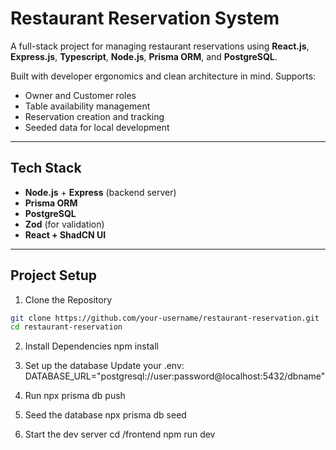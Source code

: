 # Restaurant Reservation System

A full-stack project for managing restaurant reservations using **React.js**, **Express.js**, **Typescript**, **Node.js**, **Prisma ORM**, and **PostgreSQL**.

Built with developer ergonomics and clean architecture in mind. Supports:
- Owner and Customer roles
- Table availability management
- Reservation creation and tracking
- Seeded data for local development

---

## Tech Stack

- **Node.js** + **Express** (backend server)
- **Prisma ORM**
- **PostgreSQL**
- **Zod** (for validation)
- **React + ShadCN UI**

---

## Project Setup

1. Clone the Repository
```bash
git clone https://github.com/your-username/restaurant-reservation.git
cd restaurant-reservation
```

2. Install Dependencies
   npm install

3. Set up the database
   Update your .env:
    DATABASE_URL="postgresql://user:password@localhost:5432/dbname"

4. Run
   npx prisma db push

5. Seed the database
   npx prisma db seed

6. Start the dev server
   cd /frontend
   npm run dev


